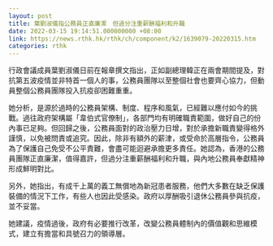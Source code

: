 ```yaml
---
layout: post
title: 葉劉淑儀指公務員正直廉潔　但過分注重薪酬福利和升職
date: 2022-03-15 19:14:51.000000000 +08:00
link: https://news.rthk.hk/rthk/ch/component/k2/1639079-20220315.htm
categories: rthk
---
```


行政會議成員葉劉淑儀日前在報章撰文指出，正如副總理韓正在兩會期間提及，對抗第五波疫情並非特首一個人的事，公務員團隊以至整個社會也要齊心協力，但動員整個公務員團隊投入抗疫卻困難重重。

她分析，是源於過時的公務員架構、制度、程序和風氣，已經難以應付如今的挑戰。過往政府架構屬「韋伯式官僚制」，各部門均有明確職責範圍，做好自己的份內事已足夠。但回歸之後，公務員面對的政治壓力日增，對於承擔新職責變得格外謹慎，以免被問責或追究。因此，除非有額外的薪津，或受命於高層指令，公務員為了保護自己免受不公平責難，會盡可能迴避承擔更多責任。她認為，香港的公務員團隊正直廉潔，值得嘉許，但過分注重薪酬福利和升職，與內地公務員奉獻精神形成鮮明對比。

另外，她指出，有成千上萬的義工無償地為新冠患者服務，他們大多數在缺乏保護裝備的情況下工作，有些人也因此受感染。政府以厚酬吸引退休公務員參與抗疫，並不妥當。

她建議，疫情過後，政府有必要推行改革，改變公務員體制內的價值觀和思維模式，建立有擔當和具號召力的領導層。
